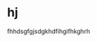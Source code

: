 # hj
<html>
<head>
<title>MY WEB</title>
<body>
<p>fhhdsgfgjsdgkhdfihgifhkghrh</p>
</body>
</head>
</html>
